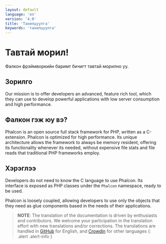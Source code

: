 ```yaml
---
layout: default
language: 'en'
version: '4.0'
title: 'Танилцуулга'
keywords: 'танилцуулга'
---
```


# Тавтай морил!

Фалкон фрэймворкийн баримт бичигт тавтай морилно уу.

## Зорилго

Our mission is to offer developers an advanced, feature rich tool, which they can use to develop powerful applications with low server consumption and high performance.

## Фалкон гэж юу вэ?

Phalcon is an open source full stack framework for PHP, written as a C-extension. Phalcon is optimized for high performance. Its unique architecture allows the framework to always be memory resident, offering its functionality whenever its needed, without expensive file stats and file reads that traditional PHP frameworks employ.

## Хэрэглээ

Developers do not need to know the C language to use Phalcon. Its interface is exposed as PHP classes under the `Phalcon` namespace, ready to be used.

Phalcon is loosely coupled, allowing developers to use only the objects that they need as glue components based in the needs of their applications.

> **NOTE**: The translation of the documentation is driven by enthusiasts and contributors. We welcome your participation in the translation effort with new translations and/or corrections. The translations are handled in [GitHub](https://github.com/phalcon/docs) for English, and [Crowdin](https://crowdin.com/project/phalcon-documentation) for other languages
{: .alert .alert-info }
